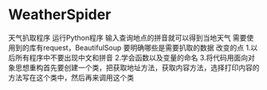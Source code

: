 # WeatherSpider
天气扒取程序
运行Python程序 输入查询地点的拼音就可以得到当地天气
需要使用到的库有request，BeautifulSoup
要明确哪些是需要扒取的数据
改变的点
1.以后所有程序中不要出现中文和拼音
2.学会函数以及变量的命名
3.将代码用面向对象思想重构首先要创建一个类，把获取地址方法，获取内容方法，选择打印内容的方法写在这个类中，然后再来调用这个类
